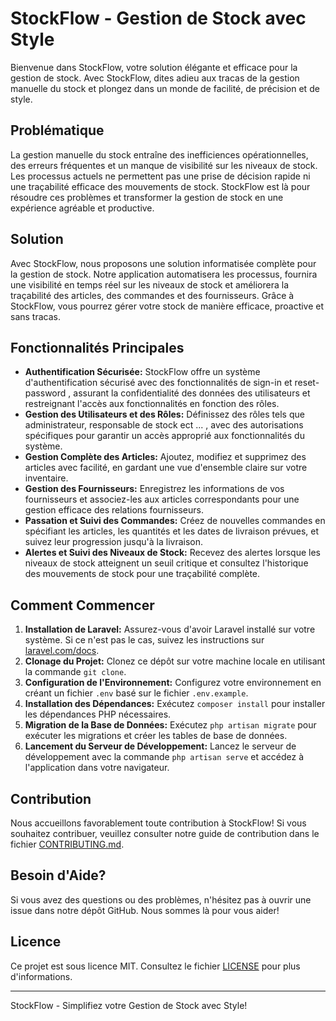 # StockFlow - Gestion de Stock avec Style

Bienvenue dans StockFlow, votre solution élégante et efficace pour la gestion de stock. Avec StockFlow, dites adieu aux tracas de la gestion manuelle du stock et plongez dans un monde de facilité, de précision et de style.

## Problématique
La gestion manuelle du stock entraîne des inefficiences opérationnelles, des erreurs fréquentes et un manque de visibilité sur les niveaux de stock. Les processus actuels ne permettent pas une prise de décision rapide ni une traçabilité efficace des mouvements de stock. StockFlow est là pour résoudre ces problèmes et transformer la gestion de stock en une expérience agréable et productive.

## Solution
Avec StockFlow, nous proposons une solution informatisée complète pour la gestion de stock. Notre application automatisera les processus, fournira une visibilité en temps réel sur les niveaux de stock et améliorera la traçabilité des articles, des commandes et des fournisseurs. Grâce à StockFlow, vous pourrez gérer votre stock de manière efficace, proactive et sans tracas.

## Fonctionnalités Principales
- **Authentification Sécurisée:** StockFlow offre un système d'authentification sécurisé avec des fonctionnalités de sign-in et reset-password , assurant la confidentialité des données des utilisateurs et restreignant l'accès aux fonctionnalités en fonction des rôles.
- **Gestion des Utilisateurs et des Rôles:** Définissez des rôles tels que administrateur, responsable de stock ect ... , avec des autorisations spécifiques pour garantir un accès approprié aux fonctionnalités du système.
- **Gestion Complète des Articles:** Ajoutez, modifiez et supprimez des articles avec facilité, en gardant une vue d'ensemble claire sur votre inventaire.
- **Gestion des Fournisseurs:** Enregistrez les informations de vos fournisseurs et associez-les aux articles correspondants pour une gestion efficace des relations fournisseurs.
- **Passation et Suivi des Commandes:** Créez de nouvelles commandes en spécifiant les articles, les quantités et les dates de livraison prévues, et suivez leur progression jusqu'à la livraison.
- **Alertes et Suivi des Niveaux de Stock:** Recevez des alertes lorsque les niveaux de stock atteignent un seuil critique et consultez l'historique des mouvements de stock pour une traçabilité complète.

## Comment Commencer
1. **Installation de Laravel:** Assurez-vous d'avoir Laravel installé sur votre système. Si ce n'est pas le cas, suivez les instructions sur [laravel.com/docs](https://laravel.com/docs).
2. **Clonage du Projet:** Clonez ce dépôt sur votre machine locale en utilisant la commande `git clone`.
3. **Configuration de l'Environnement:** Configurez votre environnement en créant un fichier `.env` basé sur le fichier `.env.example`.
4. **Installation des Dépendances:** Exécutez `composer install` pour installer les dépendances PHP nécessaires.
5. **Migration de la Base de Données:** Exécutez `php artisan migrate` pour exécuter les migrations et créer les tables de base de données.
6. **Lancement du Serveur de Développement:** Lancez le serveur de développement avec la commande `php artisan serve` et accédez à l'application dans votre navigateur.

## Contribution
Nous accueillons favorablement toute contribution à StockFlow! Si vous souhaitez contribuer, veuillez consulter notre guide de contribution dans le fichier [CONTRIBUTING.md](CONTRIBUTING.md).

## Besoin d'Aide?
Si vous avez des questions ou des problèmes, n'hésitez pas à ouvrir une issue dans notre dépôt GitHub. Nous sommes là pour vous aider!

## Licence
Ce projet est sous licence MIT. Consultez le fichier [LICENSE](LICENSE) pour plus d'informations.

---

StockFlow - Simplifiez votre Gestion de Stock avec Style!
